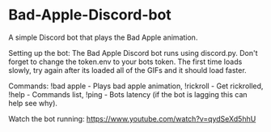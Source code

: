 # Bad-Apple-Discord-bot
A simple Discord bot that plays the Bad Apple animation.

Setting up the bot:
The Bad Apple Discord bot runs using discord.py. Don't forget to change the token.env to your bots token. The first time loads slowly, try again after its loaded all of the GIFs and it should load faster.         

Commands: 
!bad apple - Plays bad apple animation, !rickroll - Get rickrolled, !help - Commands list, !ping - Bots latency (if the bot is lagging this can help see why).

Watch the bot running:   https://www.youtube.com/watch?v=qydSeXd5hhU
